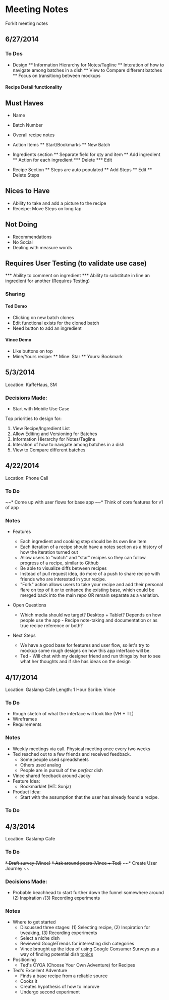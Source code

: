 # Meeting Notes 
Forkit meeting notes

## 6/27/2014

### To Dos
* Design
** Information Hierarchy for Notes/Tagline
** Interation of how to navigate among batches in a dish
** View to Compare different batches 
** Focus on transitiong between mockups

#### Recipe Detail functionality
## Must Haves
* Name
* Batch Number
* Overall recipe notes
* Action Items
** Start/Bookmarks
** New Batch
* Ingredients section
** Separate field for qty and item
** Add ingredient
** Action for each ingredient
*** Delete
*** Edit

* Recipe Section
** Steps are auto populated
** Add Steps
** Edit
** Delete Steps

## Nices to Have
* Ability to take and add a picture to the recipe
* Receipe: Move Steps on long tap

## Not Doing 
* Recommendations
* No Social
* Dealing with measure words

## Requires User Testing (to validate use case)
*** Ability to comment on ingredient 
*** Ability to substitute in line an ingredient for another (Requires Testing)

### Sharing
#### Ted Demo
* Clicking on new batch clones
* Edit functional exists for the cloned batch
* Need button to add an ingredient

#### Vince Demo
* Like buttons on top
* Mine/Yours recipe: 
** Mine: Star
** Yours: Bookmark


## 5/3/2014
Location: KaffeHaus, SM

### Decisions Made:
* Start with Mobile Use Case

Top priorities to design for:
1. View Recipe/Ingredient List
2. Allow Editing and Versioning for Batches
3. Information Hierarchy for Notes/Tagline
4. Interation of how to navigate among batches in a dish
5. View to Compare different batches


## 4/22/2014
Location: Phone Call

### To Do
~~* Come up with user flows for base app
~~* Think of core features for v1 of app

### Notes
* Features
	* Each ingredient and cooking step should be its own line item
	* Each iteration of a recipe should have a notes section as a history of how the iteration turned out
	* Allow users to "watch" and "star" recipes so they can follow progress of a recipe, similar to Github
	* Be able to visualize diffs between recipes
	* Instead of pull request idea, do more of a push to share recipe with friends who are interested in your recipe.
	* "Fork" action allows users to take your recipe and add their personal flare on top of it or to enhance the existing base, which could be merged back into the main repo OR remain separate as a variation.

* Open Questions
	* Which media should we target? Desktop + Tablet? Depends on how people use the app - Recipe note-taking and documentation or as true recipe reference or both?
	
* Next Steps
	* We have a good base for features and user flow, so let's try to mockup some rough designs on how this app interface will be.
	* Ted - Will chat with my designer friend and run things by her to see what her thoughts and if she has ideas on the design

## 4/17/2014
Location: Gaslamp Cafe
Length: 1 Hour
Scribe: Vince

### To Do
* Rough sketch of what the interface will look like (VH + TL)
* Wireframes
* Requirements

### Notes
* Weekly meetings via call. Physical meeting once every two weeks
* Ted reached out to a few friends and received feedback. 
	* Some people used spreadsheets
	* Others used analog
	* People are in pursuit of the *perfect* dish
* Vince shared feedback around Jacky
* Feature Idea: 
	* Bookmarklet (HT: Sonja)
* Product Idea:
	* Start with the assumption that the user has already found a recipe.


### To Do

## 4/3/2014
Location: Gaslamp Cafe

### To Do
~~* Draft survey (Vince)~~
~~* Ask around peers (Vince + Ted)~~
~~* Create User Journey ~~

### Decisions Made:
* Probable beachhead to start further down the funnel somewhere around (2) Inspiration /(3) Recording experiments

### Notes
* Where to get started
	* Discussed three stages: (1) Selecting recipe, (2) Inspiration for tweaking, (3) Recording experiments
	* Select a niche dish 
	* Reviewed GoogleTrends for interesting dish categories
	* Vince brought up the idea of using Google Consumer Surveys as a way of finding potential dish [topics](http://www.google.com/trends/explore#q=pasta%20recipe%2C%20ribs%20recipe%2C%20wings%20recipe&geo=US&cmpt=q)
* Positioning
	* Ted's CYOA (Choose Your Own Adventure) for Recipes
* Ted's Excellent Adventure
	* Finds a base recipe from a reliable source
	* Cooks it
	* Creates hypothesis of how to improve
	* Undergo second experiment
